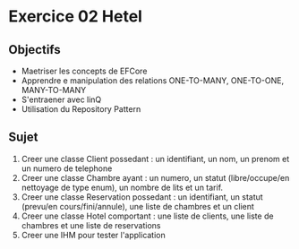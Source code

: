 # Exercice 02 Hetel

## Objectifs
- Maetriser les concepts de EFCore
- Apprendre e manipulation des relations ONE-TO-MANY, ONE-TO-ONE, MANY-TO-MANY
- S'entraener avec linQ
- Utilisation du Repository Pattern

## Sujet
1. Creer une classe Client possedant : un identifiant, un nom, un prenom et un numero de telephone
2. Creer une classe Chambre ayant : un numero, un statut (libre/occupe/en nettoyage de type enum), un nombre de lits et un tarif.
3. Creer une classe Reservation possedant : un identifiant, un statut (prevu/en cours/fini/annule), une liste de chambres et un client
4. Creer une classe Hotel comportant : une liste de clients, une liste de chambres et une liste de reservations
5. Creer une IHM pour tester l'application